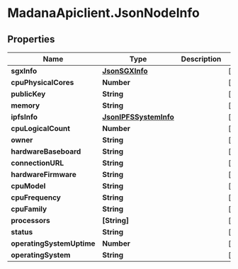 # MadanaApiclient.JsonNodeInfo

## Properties

Name | Type | Description | Notes
------------ | ------------- | ------------- | -------------
**sgxInfo** | [**JsonSGXInfo**](JsonSGXInfo.md) |  | [optional] 
**cpuPhysicalCores** | **Number** |  | [optional] 
**publicKey** | **String** |  | [optional] 
**memory** | **String** |  | [optional] 
**ipfsInfo** | [**JsonIPFSSystemInfo**](JsonIPFSSystemInfo.md) |  | [optional] 
**cpuLogicalCount** | **Number** |  | [optional] 
**owner** | **String** |  | [optional] 
**hardwareBaseboard** | **String** |  | [optional] 
**connectionURL** | **String** |  | [optional] 
**hardwareFirmware** | **String** |  | [optional] 
**cpuModel** | **String** |  | [optional] 
**cpuFrequency** | **String** |  | [optional] 
**cpuFamily** | **String** |  | [optional] 
**processors** | **[String]** |  | [optional] 
**status** | **String** |  | [optional] 
**operatingSystemUptime** | **Number** |  | [optional] 
**operatingSystem** | **String** |  | [optional] 


